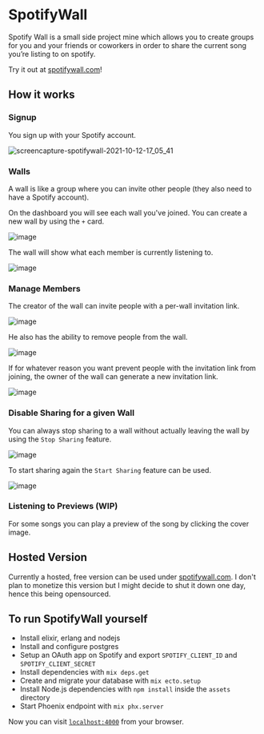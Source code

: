 # SpotifyWall

Spotify Wall is a small side project mine which allows you to create groups for you and your friends or coworkers in order to share the current song you’re listing to on spotify.

Try it out at [spotifywall.com](https://spotifywall.com)!

## How it works


### Signup
You sign up with your Spotify account.

![screencapture-spotifywall-2021-10-12-17_05_41](https://user-images.githubusercontent.com/3436381/136981604-291a9b2f-a338-499d-bd6d-c0dead666a79.png)

### Walls

A wall is like a group where you can invite other people (they also need to have a Spotify account).

On the dashboard you will see each wall you've joined.
You can create a new wall by using the `+` card.

![image](https://user-images.githubusercontent.com/3436381/136983048-983263fd-34f0-4d23-ad54-5ab4bdcfedd9.png)

The wall will show what each member is currently listening to.

![image](https://user-images.githubusercontent.com/3436381/136983271-cba33727-15d6-4b20-9fb7-f8b068fdcc0e.png)


### Manage Members

The creator of the wall can invite people with a per-wall invitation link.

![image](https://user-images.githubusercontent.com/3436381/136982233-8d64bddc-1f88-4cf3-803c-bb03dfa4f810.png)


He also has the ability to remove people from the wall.

![image](https://user-images.githubusercontent.com/3436381/136982385-86302c0f-c4bf-4b87-a316-4dfb1688826d.png)

If for whatever reason you want prevent people with the invitation link from joining, the owner of the wall can generate a new invitation link.

![image](https://user-images.githubusercontent.com/3436381/136982419-88b2b6e3-97e3-4a43-a210-026e6f74fb02.png)


### Disable Sharing for a given Wall

You can always stop sharing to a wall without actually leaving the wall by using the `Stop Sharing` feature.

![image](https://user-images.githubusercontent.com/3436381/136982836-883006bd-2c56-4520-b1c4-74d6eeb2fa82.png)

To start sharing again the `Start Sharing` feature can be used.

![image](https://user-images.githubusercontent.com/3436381/136982892-ece5ed55-7fb6-4d07-97b7-9c07d94e15d0.png)

### Listening to Previews (WIP)

For some songs you can play a preview of the song by clicking the cover image.

## Hosted Version

Currently a hosted, free version can be used under [spotifywall.com](https://spotifywall.com).
I don't plan to monetize this version but I might decide to shut it down one day, hence this being opensourced.

## To run SpotifyWall yourself

  * Install elixir, erlang and nodejs
  * Install and configure postgres
  * Setup an OAuth app on Spotify and export `SPOTIFY_CLIENT_ID` and `SPOTIFY_CLIENT_SECRET`
  * Install dependencies with `mix deps.get`
  * Create and migrate your database with `mix ecto.setup`
  * Install Node.js dependencies with `npm install` inside the `assets` directory
  * Start Phoenix endpoint with `mix phx.server`

Now you can visit [`localhost:4000`](http://localhost:4000) from your browser.
